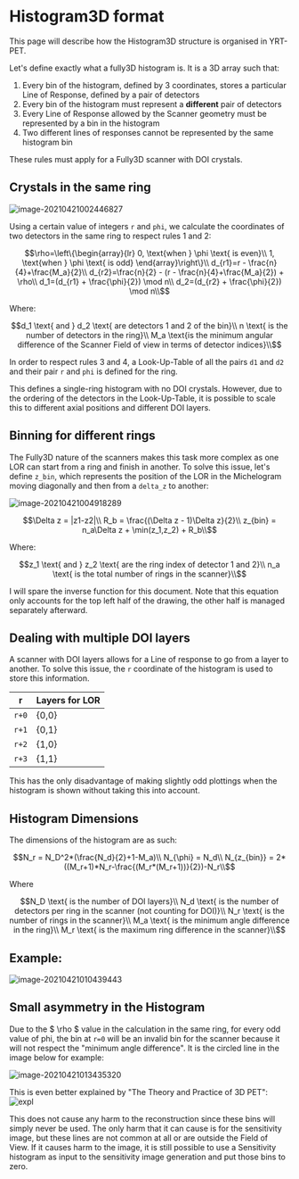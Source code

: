 # Histogram3D format

This page will describe how the Histogram3D structure is organised in YRT-PET.

Let's define exactly what a fully3D histogram is. It is a 3D array such that:

1. Every bin of the histogram, defined by 3 coordinates, stores a particular Line of Response,
defined by a pair of detectors
2. Every bin of the histogram must represent a **different** pair of detectors
3. Every Line of Response allowed by the Scanner geometry must be represented by a bin in the histogram
4. Two different lines of responses cannot be represented by the same histogram bin

These rules must apply for a Fully3D scanner with DOI crystals.

## Crystals in the same ring

![image-20210421002446827](https://i.imgur.com/Z6CvlwW.png)

Using a certain value of integers `r` and `phi`, we calculate the coordinates of two detectors
in the same ring to respect rules 1 and 2:

```math
\rho=\left\{\begin{array}{lr}
0, \text{when } \phi \text{ is even}\\
1, \text{when } \phi \text{ is odd}
\end{array}\right\}\\
d_{r1}=r - \frac{n}{4}+\frac{M_a}{2}\\
d_{r2}=\frac{n}{2} - (r - \frac{n}{4}+\frac{M_a}{2}) + \rho\\
d_1=(d_{r1} + \frac{\phi}{2}) \mod n\\
d_2=(d_{r2} + \frac{\phi}{2}) \mod n\\
```

Where:

```math
d_1 \text{ and } d_2 \text{ are detectors 1 and 2 of the bin}\\
n \text{ is the number of detectors in the ring}\\
M_a \text{is the minimum angular difference of the Scanner Field of view in terms of detector indices}\\
```

In order to respect rules 3 and 4, a Look-Up-Table of all the pairs
`d1` and `d2` and their pair `r` and `phi` is defined for the ring.

This defines a single-ring histogram with no DOI crystals.
However, due to the ordering of the detectors in the Look-Up-Table, it is possible to scale this
to different axial positions and different DOI layers.

## Binning for different rings

The Fully3D nature of the scanners makes this task more complex as one LOR can start from a
ring and finish in another. To solve this issue, let's define `z_bin`, which represents the
position of the LOR in the Michelogram moving diagonally and then from a `delta_z` to another:

![image-20210421004918289](https://i.imgur.com/XNMtT0H.png)

```math
\Delta z = |z1-z2|\\
R_b = \frac{(\Delta z - 1)\Delta z}{2}\\
z_{bin} = n_a\Delta z + \min(z_1,z_2) + R_b\\
```

Where:

```math
z_1 \text{ and } z_2 \text{ are the ring index of detector 1 and 2}\\
n_a \text{ is the total number of rings in the scanner}\\
```

I will spare the inverse function for this document.
Note that this equation only accounts for the top left half of the drawing, the other half
is managed separately afterward.

## Dealing with multiple DOI layers

A scanner with DOI layers allows for a Line of response to go from a layer to another. 
To solve this issue, the `r` coordinate of the histogram is used to store this information.

| r     | Layers for LOR |
| ----- | -------------- |
| `r+0` | {0,0}          |
| `r+1` | {0,1}          |
| `r+2` | {1,0}          |
| `r+3` | {1,1}          |

This has the only disadvantage of making slightly odd plottings when the histogram is shown without
taking this into account.

## Histogram Dimensions

The dimensions of the histogram are as such:

```math
N_r = N_D^2*(\frac{N_d}{2}+1-M_a)\\
N_{\phi} = N_d\\
N_{z_{bin}} = 2*((M_r+1)*N_r-\frac{(M_r*(M_r+1))}{2})-N_r\\
```

Where

```math
N_D \text{ is the number of DOI layers}\\
N_d \text{ is the number of detectors per ring in the scanner (not counting for DOI)}\\
N_r \text{ is the number of rings in the scanner}\\
M_a \text{ is the minimum angle difference in the ring}\\
M_r \text{ is the maximum ring difference in the scanner}\\
```

## Example:

![image-20210421010439443](https://i.imgur.com/jCX1Gyr.png)

## Small asymmetry in the Histogram

Due to the $ \rho $ value in the calculation in the same ring, for every odd
value of phi, the bin at `r=0` will be an invalid bin for the scanner because
it will not respect the "minimum angle difference". It is the circled line in
the image below for example:

![image-20210421013435320](https://i.imgur.com/8r7Z9Tk.png)

This is even better explained by "The Theory and Practice of 3D PET":
![expl](https://i.imgur.com/PA6J2Lq.png)

This does not cause any harm to the reconstruction since these bins will simply
never be used. The only harm that it can cause is for the sensitivity
image, but these lines are not common at all or are outside the Field of View.
If it causes harm to the image, it is still possible to use a Sensitivity histogram
as input to the sensitivity image generation and put those bins to zero.
